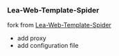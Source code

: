 ### Lea-Web-Template-Spider
fork from [Lea-Web-Template-Spider](https://github.com/lealife/Lea-Web-Template-Spider)
* add proxy
* add configuration file